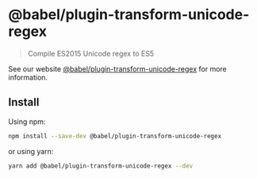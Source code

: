 # @babel/plugin-transform-unicode-regex

> Compile ES2015 Unicode regex to ES5

See our website [@babel/plugin-transform-unicode-regex](https://babeljs.io/docs/babel-plugin-transform-unicode-regex) for more information.

## Install

Using npm:

```sh
npm install --save-dev @babel/plugin-transform-unicode-regex
```

or using yarn:

```sh
yarn add @babel/plugin-transform-unicode-regex --dev
```
